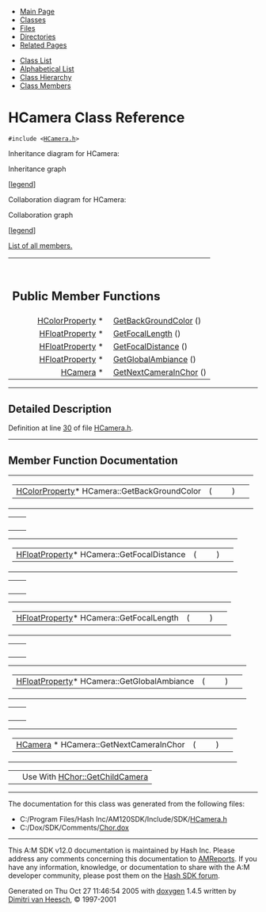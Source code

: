 <div class="tabs">

- [Main Page](index.md)
- <span id="current">[Classes](annotated.md)</span>
- [Files](files.md)
- [Directories](dirs.md)
- [Related Pages](pages.md)

</div>

<div class="tabs">

- [Class List](annotated.md)
- [Alphabetical List](classes.md)
- [Class Hierarchy](hierarchy.md)
- [Class Members](functions.md)

</div>

# HCamera Class Reference

`#include <`<a href="HCamera_8h-source.md" class="el"><code>HCamera.h</code></a>`>`

Inheritance diagram for HCamera:

<span class="image placeholder" original-image-src="classHCamera__inherit__graph.gif" original-image-title="" border="0" usemap="#HCamera__inherit__map">Inheritance graph</span>

\[[legend](graph_legend.md)\]

Collaboration diagram for HCamera:

<span class="image placeholder" original-image-src="classHCamera__coll__graph.gif" original-image-title="" border="0" usemap="#HCamera__coll__map">Collaboration graph</span>

\[[legend](graph_legend.md)\]

[List of all members.](classHCamera-members.md)

<table data-border="0" data-cellpadding="0" data-cellspacing="0">
<colgroup>
<col style="width: 50%" />
<col style="width: 50%" />
</colgroup>
<tbody>
<tr>
<td></td>
<td></td>
</tr>
<tr>
<td colspan="2"><br />
&#10;<h2 id="public-member-functions">Public Member Functions</h2></td>
</tr>
<tr>
<td class="memItemLeft" style="text-align: right;" data-nowrap="" data-valign="top"><a href="classHColorProperty.md" class="el">HColorProperty</a> * </td>
<td class="memItemRight" data-valign="bottom"><a href="classHCamera.md#78189a4474ebe8c0454c3423e9e9a870" class="el">GetBackGroundColor</a> ()</td>
</tr>
<tr>
<td class="memItemLeft" style="text-align: right;" data-nowrap="" data-valign="top"><a href="classHFloatProperty.md" class="el">HFloatProperty</a> * </td>
<td class="memItemRight" data-valign="bottom"><a href="classHCamera.md#2abb3adc07fed2a2970fe92e67ff13c6" class="el">GetFocalLength</a> ()</td>
</tr>
<tr>
<td class="memItemLeft" style="text-align: right;" data-nowrap="" data-valign="top"><a href="classHFloatProperty.md" class="el">HFloatProperty</a> * </td>
<td class="memItemRight" data-valign="bottom"><a href="classHCamera.md#66e2a92b6086edbecbfdda573e09b52d" class="el">GetFocalDistance</a> ()</td>
</tr>
<tr>
<td class="memItemLeft" style="text-align: right;" data-nowrap="" data-valign="top"><a href="classHFloatProperty.md" class="el">HFloatProperty</a> * </td>
<td class="memItemRight" data-valign="bottom"><a href="classHCamera.md#aa4622111fe0a9e9bd2e1f57649cc292" class="el">GetGlobalAmbiance</a> ()</td>
</tr>
<tr>
<td class="memItemLeft" style="text-align: right;" data-nowrap="" data-valign="top"><a href="classHCamera.md" class="el">HCamera</a> * </td>
<td class="memItemRight" data-valign="bottom"><a href="classHCamera.md#de7b197f2ec49161f84cafbbef3099bb" class="el">GetNextCameraInChor</a> ()</td>
</tr>
</tbody>
</table>

------------------------------------------------------------------------

<span id="_details"></span>

## Detailed Description

Definition at line <a href="HCamera_8h-source.md#l00030" class="el">30</a> of file <a href="HCamera_8h-source.md" class="el">HCamera.h</a>.

------------------------------------------------------------------------

## Member Function Documentation

<span id="78189a4474ebe8c0454c3423e9e9a870" class="anchor"></span>

<table class="mdTable" data-cellpadding="2" data-cellspacing="0">
<colgroup>
<col style="width: 100%" />
</colgroup>
<tbody>
<tr>
<td class="mdRow"><table data-cellpadding="0" data-cellspacing="0" data-border="0">
<tbody>
<tr>
<td class="md" data-nowrap="" data-valign="top"><a href="classHColorProperty.md" class="el">HColorProperty</a>* HCamera::GetBackGroundColor</td>
<td class="md" data-valign="top">( </td>
<td class="mdname1" data-valign="top" data-nowrap=""></td>
<td class="md" data-valign="top"> ) </td>
<td class="md" data-nowrap=""></td>
</tr>
</tbody>
</table></td>
</tr>
</tbody>
</table>

|     |     |
|-----|-----|
|     |     |

<span id="66e2a92b6086edbecbfdda573e09b52d" class="anchor"></span>

<table class="mdTable" data-cellpadding="2" data-cellspacing="0">
<colgroup>
<col style="width: 100%" />
</colgroup>
<tbody>
<tr>
<td class="mdRow"><table data-cellpadding="0" data-cellspacing="0" data-border="0">
<tbody>
<tr>
<td class="md" data-nowrap="" data-valign="top"><a href="classHFloatProperty.md" class="el">HFloatProperty</a>* HCamera::GetFocalDistance</td>
<td class="md" data-valign="top">( </td>
<td class="mdname1" data-valign="top" data-nowrap=""></td>
<td class="md" data-valign="top"> ) </td>
<td class="md" data-nowrap=""></td>
</tr>
</tbody>
</table></td>
</tr>
</tbody>
</table>

|     |     |
|-----|-----|
|     |     |

<span id="2abb3adc07fed2a2970fe92e67ff13c6" class="anchor"></span>

<table class="mdTable" data-cellpadding="2" data-cellspacing="0">
<colgroup>
<col style="width: 100%" />
</colgroup>
<tbody>
<tr>
<td class="mdRow"><table data-cellpadding="0" data-cellspacing="0" data-border="0">
<tbody>
<tr>
<td class="md" data-nowrap="" data-valign="top"><a href="classHFloatProperty.md" class="el">HFloatProperty</a>* HCamera::GetFocalLength</td>
<td class="md" data-valign="top">( </td>
<td class="mdname1" data-valign="top" data-nowrap=""></td>
<td class="md" data-valign="top"> ) </td>
<td class="md" data-nowrap=""></td>
</tr>
</tbody>
</table></td>
</tr>
</tbody>
</table>

|     |     |
|-----|-----|
|     |     |

<span id="aa4622111fe0a9e9bd2e1f57649cc292" class="anchor"></span>

<table class="mdTable" data-cellpadding="2" data-cellspacing="0">
<colgroup>
<col style="width: 100%" />
</colgroup>
<tbody>
<tr>
<td class="mdRow"><table data-cellpadding="0" data-cellspacing="0" data-border="0">
<tbody>
<tr>
<td class="md" data-nowrap="" data-valign="top"><a href="classHFloatProperty.md" class="el">HFloatProperty</a>* HCamera::GetGlobalAmbiance</td>
<td class="md" data-valign="top">( </td>
<td class="mdname1" data-valign="top" data-nowrap=""></td>
<td class="md" data-valign="top"> ) </td>
<td class="md" data-nowrap=""></td>
</tr>
</tbody>
</table></td>
</tr>
</tbody>
</table>

|     |     |
|-----|-----|
|     |     |

<span id="de7b197f2ec49161f84cafbbef3099bb" class="anchor"></span>

<table class="mdTable" data-cellpadding="2" data-cellspacing="0">
<colgroup>
<col style="width: 100%" />
</colgroup>
<tbody>
<tr>
<td class="mdRow"><table data-cellpadding="0" data-cellspacing="0" data-border="0">
<tbody>
<tr>
<td class="md" data-nowrap="" data-valign="top"><a href="classHCamera.md" class="el">HCamera</a> * HCamera::GetNextCameraInChor</td>
<td class="md" data-valign="top">( </td>
<td class="mdname1" data-valign="top" data-nowrap=""></td>
<td class="md" data-valign="top"> ) </td>
<td class="md" data-nowrap=""></td>
</tr>
</tbody>
</table></td>
</tr>
</tbody>
</table>

|  |  |
|----|----|
|   | Use With <a href="classHChor.md#5fd0ec55fd881e149ddbe2e6d55017a1" class="el">HChor::GetChildCamera</a> |

------------------------------------------------------------------------

The documentation for this class was generated from the following files:

- C:/Program Files/Hash Inc/AM120SDK/Include/SDK/<a href="HCamera_8h-source.md" class="el">HCamera.h</a>
- C:/Dox/SDK/Comments/<a href="Chor_8dox.md" class="el">Chor.dox</a>

------------------------------------------------------------------------

<span class="small">This A:M SDK v12.0 documentation is maintained by Hash Inc. Please address any comments concerning this documentation to [AMReports](http://www.hash.com/reports). If you have any information, knowledge, or documentation to share with the A:M developer community, please post them on the [Hash SDK forum](http://www.hash.com/forums/index.php?showforum=11).</span>

Generated on Thu Oct 27 11:46:54 2005 with [<span class="image placeholder" original-image-src="doxygen.png" original-image-title="" height="45" width="100" align="middle" border="0">doxygen</span>](http://www.doxygen.org/index.html) 1.4.5 written by [Dimitri van Heesch](mailto:dimitri@stack.nl), © 1997-2001
